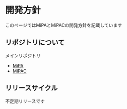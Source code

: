 # 開発方針

このページではMiPAとMiPACの開発方針を記載しています

## リポジトリについて

メインリポジトリ

- [MiPA](https://github.com/yupix/MiPA)
- [MiPAC](https://github.com/yupix/MiPAC)


## リリースサイクル

不定期リリースです
